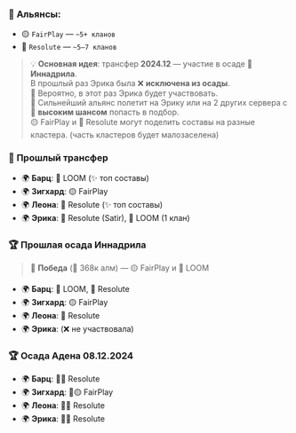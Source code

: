 ### 🌟 **Альянсы:**  
- 🟡 `FairPlay` — `~5+ кланов`  
- 🔴 `Resolute` — `~5–7 кланов`

> 💡 **Основная идея**: трансфер **2024.12** — участие в осаде 🏰 **Иннадрила**.  
> В прошлый раз Эрика была ❌ **исключена из осады**.  
> 🧐 Вероятно, в этот раз Эрика будет участвовать.  
> 🎯 Сильнейший альянс полетит на Эрику или на 2 других сервера с 🎲 **высоким шансом** попасть в подбор.  
> 🟡 FairPlay и 🔴 Resolute могут поделить составы на разные кластера. (часть кластеров будет малозаселена)

### 🔄 **Прошлый трансфер**  
- 🌍 **Барц**: 🔵 LOOM (✨ топ составы)  
- 🌍 **Зигхард**: 🟡 FairPlay  
- 🌍 **Леона**: 🔴 Resolute (✨ топ составы)  
- 🌍 **Эрика**: 🔴 Resolute (Satir), 🔵 LOOM (1 клан)

### 🏆 **Прошлая осада Иннадрила**  
> 🏅 **Победа** (💎 368к алм) — 🟡 FairPlay и 🔵 LOOM  
- 🌍 **Барц**: 🔵 LOOM, 🔴 Resolute  
- 🌍 **Зигхард**: 🟡 FairPlay  
- 🌍 **Леона**: 🔴 Resolute  
- 🌍 **Эрика**: (❌ не участвовала)  

### 🏆 **Осада Адена 08.12.2024**
- 🌍 **Барц**: 🏅🔴 Resolute  
- 🌍 **Зигхард**: 🏅🟡 FairPlay  
- 🌍 **Леона**: 🏅🔴 Resolute  
- 🌍 **Эрика**: 🏅🔴 Resolute 
